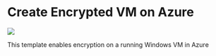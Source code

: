 # Create Encrypted VM on Azure

<a href="https://portal.azure.com/#create/Microsoft.Template/uri/https%3A%2F%2Fraw.githubusercontent.com%2FSudhakaraReddyEvuri%2FDiskEncryption%2Fmaster%2Fazuredeploy.json" target="_blank">
    <img src="http://azuredeploy.net/deploybutton.png"/>
</a>

This template enables encryption on a running Windows VM in Azure 
